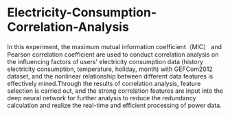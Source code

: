 # Electricity-Consumption-Correlation-Analysis
In this experiment, the maximum mutual information coefficient（MIC） and Pearson correlation coefficient are used to conduct correlation analysis on the influencing factors of users' electricity consumption data (history electricity consumption, temperature, holiday, month) with GEFCom2012 dataset, and the nonlinear relationship between different data features is effectively mined.Through the results of correlation analysis, feature selection is carried out, and the strong correlation features are input into the deep neural network for further analysis to reduce the redundancy calculation and realize the real-time and efficient processing of power data.
